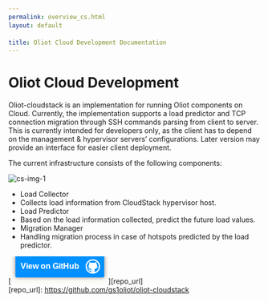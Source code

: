 ```yaml
---
permalink: overview_cs.html
layout: default

title: Oliot Cloud Development Documentation
---
```


Oliot Cloud Development
=======================

Oliot-cloudstack is an implementation for running Oliot components on Cloud. Currently, the implementation supports a load predictor and TCP connection migration through SSH commands parsing from client to server. This is currently intended for developers only, as the client has to depend on the management & hypervisor servers’ configurations. Later version may provide an interface for easier client deployment.

The current infrastructure consists of the following components:

![cs-img-1](images/llrp-pics/oliot-cloudstack-img3.png)  

* Load Collector
 * Collects load information from CloudStack hypervisor host.
* Load Predictor
 * Based on the load information collected, predict the future load values.
* Migration Manager
 * Handling migration process in case of hotspots predicted by the load predictor.

[![thumbnail](images/viewon.png)][repo_url]  
[repo_url]: https://github.com/gs1oliot/oliot-cloudstack
